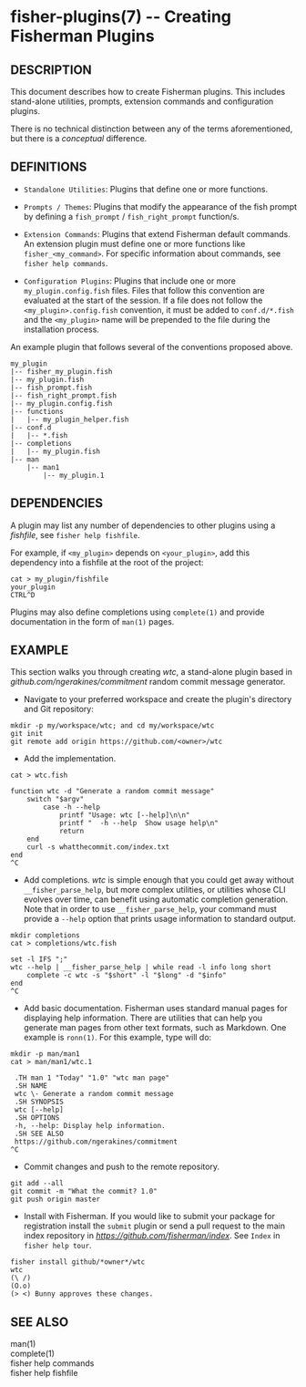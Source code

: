 fisher-plugins(7) -- Creating Fisherman Plugins
===============================================

## DESCRIPTION

This document describes how to create Fisherman plugins. This includes stand-alone utilities, prompts, extension commands and configuration plugins.

There is no technical distinction between any of the terms aforementioned, but there is a *conceptual* difference.

## DEFINITIONS

* `Standalone Utilities`: Plugins that define one or more functions.

* `Prompts / Themes`: Plugins that modify the appearance of the fish prompt by defining a `fish_prompt` / `fish_right_prompt` function/s.

* `Extension Commands`: Plugins that extend Fisherman default commands. An extension plugin must define one or more functions like `fisher_<my_command>`. For specific information about commands, see `fisher help commands`.

* `Configuration Plugins`: Plugins that include one or more `my_plugin.config.fish` files. Files that follow this convention are evaluated at the start of the session. If a file does not follow the `<my_plugin>.config.fish` convention, it must be added to `conf.d/*.fish` and the `<my_plugin>` name will be prepended to the file during the installation process.

An example plugin that follows several of the conventions proposed above.

```
my_plugin
|-- fisher_my_plugin.fish
|-- my_plugin.fish
|-- fish_prompt.fish
|-- fish_right_prompt.fish
|-- my_plugin.config.fish
|-- functions
|   |-- my_plugin_helper.fish
|-- conf.d
|   |-- *.fish
|-- completions
|   |-- my_plugin.fish
|-- man
    |-- man1
        |-- my_plugin.1
```

## DEPENDENCIES

A plugin may list any number of dependencies to other plugins using a *fishfile*, see `fisher help fishfile`.

For example, if `<my_plugin>` depends on `<your_plugin>`, add this dependency into a fishfile at the root of the project:

```
cat > my_plugin/fishfile
your_plugin
CTRL^D
```

Plugins may also define completions using `complete(1)` and provide documentation in the form of `man(1)` pages.

## EXAMPLE

This section walks you through creating *wtc*, a stand-alone plugin based in *github.com/ngerakines/commitment* random commit message generator.

* Navigate to your preferred workspace and create the plugin's directory and Git repository:

```fish
mkdir -p my/workspace/wtc; and cd my/workspace/wtc
git init
git remote add origin https://github.com/<owner>/wtc
```

* Add the implementation.

```fish
cat > wtc.fish

function wtc -d "Generate a random commit message"
    switch "$argv"
        case -h --help
            printf "Usage: wtc [--help]\n\n"
            printf "  -h --help  Show usage help\n"
            return
    end
    curl -s whatthecommit.com/index.txt
end
^C
```

* Add completions. *wtc* is simple enough that you could get away without `__fisher_parse_help`, but more complex utilities, or utilities whose CLI evolves over time, can benefit using automatic completion generation. Note that in order to use `__fisher_parse_help`, your command must provide a `--help` option that prints usage information to standard output.

```fish
mkdir completions
cat > completions/wtc.fish

set -l IFS ";"
wtc --help | __fisher_parse_help | while read -l info long short
    complete -c wtc -s "$short" -l "$long" -d "$info"
end
^C
```

* Add basic documentation. Fisherman uses standard manual pages for displaying help information. There are utilities that can help you generate man pages from other text formats, such as Markdown. One example is `ronn(1)`. For this example, type will do:

```fish
mkdir -p man/man1
cat > man/man1/wtc.1

 .TH man 1 "Today" "1.0" "wtc man page"
 .SH NAME
 wtc \- Generate a random commit message
 .SH SYNOPSIS
 wtc [--help]
 .SH OPTIONS
 -h, --help: Display help information.
 .SH SEE ALSO
 https://github.com/ngerakines/commitment
^C
```

* Commit changes and push to the remote repository.

```fish
git add --all
git commit -m "What the commit? 1.0"
git push origin master
```

* Install with Fisherman. If you would like to submit your package for registration install the `submit` plugin or send a pull request to the main index repository in *https://github.com/fisherman/index*. See `Index` in `fisher help tour`.

```fish
fisher install github/*owner*/wtc
wtc
(\ /)
(O.o)
(> <) Bunny approves these changes.
```

## SEE ALSO

man(1)<br>
complete(1)<br>
fisher help commands<br>
fisher help fishfile<br>
